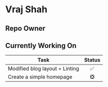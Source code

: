 # Vraj Shah

## Repo Owner

## Currently Working On

| Task                           | Status |
| ------------------------------ | :----: |
| Modified blog layout + Linting |   ✅    |
| Create a simple homepage       |   ❎    |


